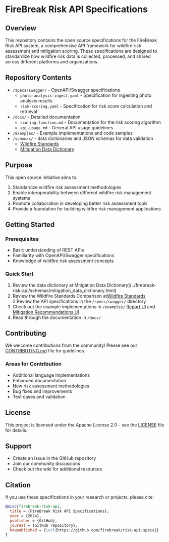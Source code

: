 # FireBreak Risk API Specifications

## Overview

This repository contains the open source specifications for the FireBreak Risk API system, a comprehensive API framework for wildfire risk assessment and mitigation scoring. These specifications are designed to standardize how wildfire risk data is collected, processed, and shared across different platforms and organizations.

## Repository Contents

- `/specs/swagger/` - OpenAPI/Swagger specifications
  - `photo-analysis-ingest.yaml` - Specification for ingesting photo analysis results
  - `risk-scoring.yaml` - Specification for risk score calculation and retrieval
- `/docs/` - Detailed documentation
  - `scoring-function.md` - Documentation for the risk scoring algorithm
  - `api-usage.md` - General API usage guidelines
- `/examples/` - Example implementations and code samples
- `/schemas/` - data dictionaries and JSON schemas for data validation
  - [Wildfire Standards](../firebreak-risk-api/schemas/wildfire-standards.html) 
  - [Mitigation Data Dictionary](../firebreak-risk-api/schemas/mitigation_data_dictionary.html) 
## Purpose

This open source initiative aims to:

1. Standardize wildfire risk assessment methodologies
2. Enable interoperability between different wildfire risk management systems
3. Promote collaboration in developing better risk assessment tools
4. Provide a foundation for building wildfire risk management applications

## Getting Started

### Prerequisites
- Basic understanding of REST APIs
- Familiarity with OpenAPI/Swagger specifications
- Knowledge of wildfire risk assessment concepts

### Quick Start
1. Review the data dictionary at Mitigation Data Dictionary](../firebreak-risk-api/schemas/mitigation_data_dictionary.html)
2. Review the Wildfire Standards Comparison at[Wildfire Standards](../firebreak-risk-api/schemas/wildfire-standards.html) 
2.Review the  API specifications in the `/specs/swagger/` directory
3. Check out the example implementations in `/examples/` [Report UI](../firebreak-risk-api/examples/report_ui.html) and [Mitigation Recommendations UI](../firebreak-risk-api/examples/mitigation_recommendations_ui.html) 
5. Read through the documentation in `/docs/`

## Contributing

We welcome contributions from the community! Please see our [CONTRIBUTING.md](CONTRIBUTING.md) file for guidelines.

### Areas for Contribution
- Additional language implementations
- Enhanced documentation
- New risk assessment methodologies
- Bug fixes and improvements
- Test cases and validation

## License

This project is licensed under the Apache License 2.0 - see the [LICENSE](LICENSE) file for details.

## Support

- Create an issue in the GitHub repository
- Join our community discussions
- Check out the wiki for additional resources

## Citation

If you use these specifications in your research or projects, please cite:

```bibtex
@misc{firebreak-risk-api,
  title = {FireBreak Risk API Specifications},
  year = {2024},
  publisher = {GitHub},
  journal = {GitHub repository},
  howpublished = {\url{https://github.com/firebreak/risk-api-specs}}
}
```

